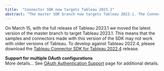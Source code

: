 ```yaml
---
title:  "Connector SDK now targets Tableau 2023.1"
abstract: "The master SDK branch now targets Tableau 2023.1. The Connector SDK for 2022.4 has released for those wishing to target that version."
---
```


On March 15, with the full release of Tableau 2023.1 we moved the latest version of the master branch to target Tableau 2023.1. This means that the samples and connectors made with this version of the SDK may not work with older versions of Tableau. To develop against Tableau 2022.4, please download the [Tableau Connector SDK for Tableau 2022.4](https://github.com/tableau/connector-plugin-sdk/releases/tag/tableau-2022.4) release.

__Support for multiple OAuth configurations__ <br>
More details... See [OAuth Authentication Support](https://tableau.github.io/connector-plugin-sdk/docs/oauth) page for additional details.